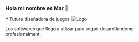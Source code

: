 ### Hola mi nombre es Mar 👋
 Y Futura diseñadora de juegos
 ![Logo](https://github.com/MARMAR756/MARMAR756/assets/146102959/a15f02c9-c190-4131-bfd7-ab14f7d87d1e)

Los softwares que llego a utlizar para seguir desarollandome profesionalment.
